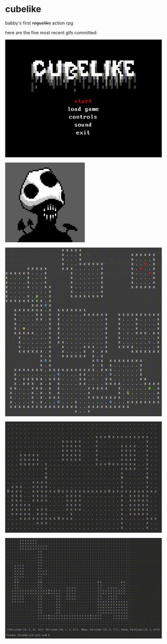 # cubelike
babby's first ~~roguelike~~ action rpg 

here are the five most recent gifs committed:

![95_new_font.gif](gifs/95_new_font.gif?raw=true "95_new_font")

![94_basileus.gif](gifs/94_basileus.gif?raw=true "94_basileus")

![93_dungeon_gen_4.gif](gifs/93_dungeon_gen_4.gif?raw=true "93_dungeon_gen_4")

![92_dungeon_gen_3.gif](gifs/92_dungeon_gen_3.gif?raw=true "92_dungeon_gen_3")

![91_dungeon_gen_2.gif](gifs/91_dungeon_gen_2.gif?raw=true "91_dungeon_gen_2")

